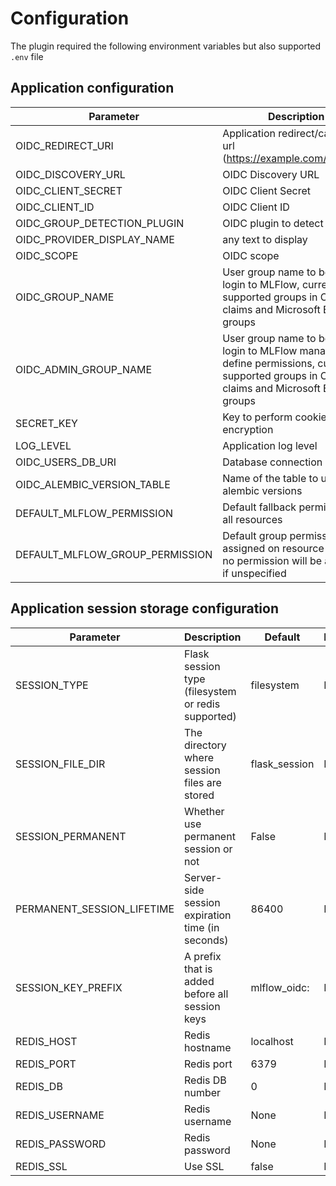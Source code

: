 # Configuration
The plugin required the following environment variables but also supported `.env` file

## Application configuration
| Parameter | Description| Default | Mandatory |
|---|---|---|---|
| OIDC_REDIRECT_URI      |  Application redirect/callback url (https://example.com/callback) | None | Yes |
| OIDC_DISCOVERY_URL     | OIDC Discovery URL | None | Yes |
| OIDC_CLIENT_SECRET     | OIDC Client Secret | None | Yes |
| OIDC_CLIENT_ID         |  OIDC Client ID | None | Yes |
| OIDC_GROUP_DETECTION_PLUGIN | OIDC plugin to detect groups | None | No |
| OIDC_PROVIDER_DISPLAY_NAME | any text to display | "Login with OIDC" | No |
| OIDC_SCOPE | OIDC scope | "openid,email,profile" | No |
| OIDC_GROUP_NAME | User group name to be allowed login to MLFlow, currently supported groups in OIDC claims and Microsoft Entra ID groups | "mlflow" | No |
| OIDC_ADMIN_GROUP_NAME | User group name to be allowed login to MLFlow manage and define permissions, currently supported groups in OIDC claims and Microsoft Entra ID groups | "mlflow-admin" | No |
| SECRET_KEY             | Key to perform cookie encryption | A secret key will be generated | No |
| LOG_LEVEL                   | Application log level | "INFO" | No |
| OIDC_USERS_DB_URI | Database connection string | "sqlite:///auth.db" | No |
| OIDC_ALEMBIC_VERSION_TABLE  | Name of the table to use for alembic versions | "alembic_version" | No |
| DEFAULT_MLFLOW_PERMISSION         | Default fallback permission on all resources  | "MANAGE" | No |
| DEFAULT_MLFLOW_GROUP_PERMISSION   | Default group permission assigned on resource creation, no permission will be assigned if unspecified | None | No |

## Application session storage configuration
| Parameter | Description | Default | Mandatory |
|---|---|---|---|
| SESSION_TYPE | Flask session type (filesystem or redis supported) | filesystem | No |
| SESSION_FILE_DIR | The directory where session files are stored | flask_session | No |
| SESSION_PERMANENT | Whether use permanent session or not | False | No |
| PERMANENT_SESSION_LIFETIME | Server-side session expiration time (in seconds) | 86400 | No |
| SESSION_KEY_PREFIX | A prefix that is added before all session keys | mlflow_oidc: | No |
| REDIS_HOST | Redis hostname | localhost | No |
| REDIS_PORT | Redis port | 6379 | No |
| REDIS_DB | Redis DB number | 0 | No |
| REDIS_USERNAME | Redis username | None | No |
| REDIS_PASSWORD | Redis password | None | No |
| REDIS_SSL | Use SSL | false | No |
